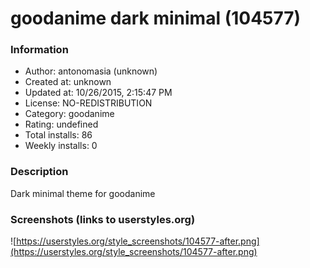 # goodanime dark minimal (104577)

### Information
- Author: antonomasia (unknown)
- Created at: unknown
- Updated at: 10/26/2015, 2:15:47 PM
- License: NO-REDISTRIBUTION
- Category: goodanime
- Rating: undefined
- Total installs: 86
- Weekly installs: 0


### Description
Dark minimal theme for goodanime


### Screenshots (links to userstyles.org)
![https://userstyles.org/style_screenshots/104577-after.png](https://userstyles.org/style_screenshots/104577-after.png)


